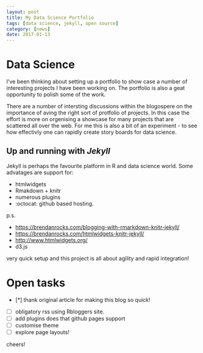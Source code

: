 ```yaml
---
layout: post
title: My Data Science Portfolio
tags: [data science, jekyll, open source]
category: [news]
date: 2017-01-13
---
```


# Data Science

I've been thinking about setting up a portfolio to show case a number of interesting projects I have been working on. The portfolio is also a geat opportunity to polish some of the work.

There are a number of intersting discussions within the blogospere on the importance of aving the right sort of protfolio of projects. In this case the effort is more on orgenising a showcase for many projects that are scattered all over the web. For me this is also a bit of an experiment - to see how effectivly one can rapidly create story boards for data science. 


## Up and running with *Jekyll*

Jekyll is perhaps the favourite platform in R and data science world.
Some advatages are support for:

*  htmlwidgets
*  Rmakdown + knitr
*  numerous plugins
*  :octocat: github based hosting.

p.s. 

*  https://brendanrocks.com/blogging-with-rmarkdown-knitr-jekyll/
*  https://brendanrocks.com/htmlwidgets-knitr-jekyll/
*  http://www.htmlwidgets.org/
*  d3.js

very quick setup and this project is all about agility and rapid integration!

# Open tasks

- [*] thank original article for making this blog so quick!
- [ ] obligatory rss using Rbloggers site.
- [ ] add plugins does that github pages support
- [ ] customise theme 
- [ ] explore page layouts!

cheers!
